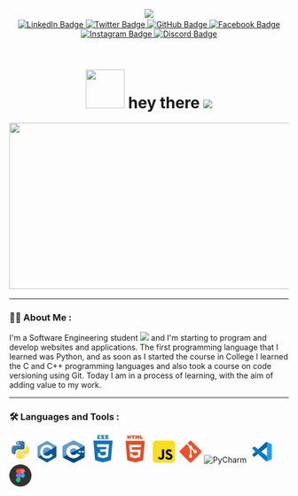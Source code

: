 
<div id="header" align="center">
  <img src="https://media.giphy.com/media/M9gbBd9nbDrOTu1Mqx/giphy.gif" width="100"/>
<div id="badges">
  <a href="https://www.linkedin.com/in/jose-alexandre-da-silva-junior-38801613a/">
    <img src="https://img.shields.io/badge/LinkedIn-blue?style=for-the-badge&logo=linkedin&logoColor=white&style=for-the-badge" alt="LinkedIn Badge"/>
  </a>
   <a href="your-twitter-URL">
    <img src="https://img.shields.io/badge/Twitter-blue?style=for-the-badge&logo=twitter&logoColor=white&style=for-the-badge" alt="Twitter Badge"/>
  </a>
  <a href="https://github.com/josealexandre87/">
    <img src="https://img.shields.io/badge/GitHub-black?style=for-the-badge&logo=GitHub&logoColor=white&style=for-the-badge" alt="GitHub Badge"/>
  </a>
   <a href="https://www.facebook.com/josealexandre87">
    <img src="https://img.shields.io/badge/Facebook-blue?style=for-the-badge&logo=Facebook&logoColor=white&style=for-the-badge" alt="Facebook Badge"/>
  </a>
  <a href="https://www.instagram.com/josealexandre87/">
    <img src="https://img.shields.io/badge/Instagram-coral?style=for-the-badge&logo=Instagram&logoColor=white&style=for-the-badge" alt="Instagram Badge"/>
  </a>
  <a href="https://discord.com/channels/josealexandre87#4599">
    <img src="https://img.shields.io/badge/Discord-blueviolet?style=for-the-badge&logo=Discord&logoColor=white&style=for-the-badge" alt="Discord Badge"/>
  </a>
</div>
</div>
<div id="header" align="center">
<img src="https://komarev.com/ghpvc/?username=your-josealexandre87&style=for-the-badge&color=yellow" alt=""/>
  <h1>
 <img src="https://media.giphy.com/media/vFKqnCdLPNOKc/giphy.gif" width="70" height="70" /> hey there
  <img src="https://media.giphy.com/media/hvRJCLFzcasrR4ia7z/giphy.gif" width="60px"/>
</h1>
</div>
<div align="center">
  <img src="https://media.giphy.com/media/dWesBcTLavkZuG35MI/giphy.gif" width="600" height="300"/>
</div>

---

### :man_technologist: About Me :
I'm a Software Engineering student <img src="https://media.giphy.com/media/WUlplcMpOCEmTGBtBW/giphy.gif" width="30"> and I'm starting to program and develop websites and applications.
The first programming language that I learned was Python, and as soon as I started the course in College I learned the C and C++ programming languages and also took a course on code versioning using Git.
Today I am in a process of learning, with the aim of adding value to my work.

---

### :hammer_and_wrench: Languages and Tools :
<div>
  <img src="https://github.com/josealexandre87/josealexandre87/blob/main/Icons%20-%20Languages%20and%20Tools/python_icon.svg"  title="Python" alt="Python" width="40" height="40"/>&nbsp;
    <img src="https://github.com/josealexandre87/josealexandre87/blob/main/Icons%20-%20Languages%20and%20Tools/c_icon_original.svg"  title="C" alt="C" width="40" height="40"/>&nbsp;
    <img src="https://github.com/josealexandre87/josealexandre87/blob/main/Icons%20-%20Languages%20and%20Tools/c%2B%2B_logo_azul.svg"  title="C++" alt="C++" width="40" height="40"/>&nbsp;
  <img src="https://github.com/josealexandre87/josealexandre87/blob/main/Icons%20-%20Languages%20and%20Tools/css3_logo_icon_blue.svg"  title="CSS3" alt="CSS" width="50" height="50"/>&nbsp;
  <img src="https://github.com/josealexandre87/josealexandre87/blob/main/Icons%20-%20Languages%20and%20Tools/html5_logo_icon_orange.svg" title="HTML5" alt="HTML" width="50" height="50"/>&nbsp;
  <img src="https://github.com/josealexandre87/josealexandre87/blob/main/Icons%20-%20Languages%20and%20Tools/javascript_icon.svg" title="JavaScript" alt="JavaScript" width="40" height="40"/>&nbsp;
  <img src="https://github.com/josealexandre87/josealexandre87/blob/main/Icons%20-%20Languages%20and%20Tools/git_logo_icon.svg" title="Git" **alt="Git" width="40" height="40"/>
  <img src="https://github.com/josealexandre87/josealexandre87/blob/main/Icons%20-%20Languages%20and%20Tools/pycharm_alt_icon.ico"  title="PyCharm" alt="PyCharm" width="50" height="50"/>&nbsp;
  <img src="https://github.com/josealexandre87/josealexandre87/blob/main/Icons%20-%20Languages%20and%20Tools/vscode_icon.svg"  title="VSCode" alt="VSCode" width="40" height="40"/>&nbsp;
  <img src="https://github.com/josealexandre87/josealexandre87/blob/main/Icons%20-%20Languages%20and%20Tools/figma_logo_icon.svg"  title="Figma" alt="Figma" width="40" height="40"/>&nbsp;
</div>

<!--
**josealexandre87/josealexandre87** is a ✨ _special_ ✨ repository because its `README.md` (this file) appears on your GitHub profile.

Here are some ideas to get you started:

- 🔭 I’m currently working on ...
- 🌱 I’m currently learning ...
- 👯 I’m looking to collaborate on ...
- 🤔 I’m looking for help with ...
- 💬 Ask me about ...
- 📫 How to reach me: ...
- 😄 Pronouns: ...
- ⚡ Fun fact: ...
-->
